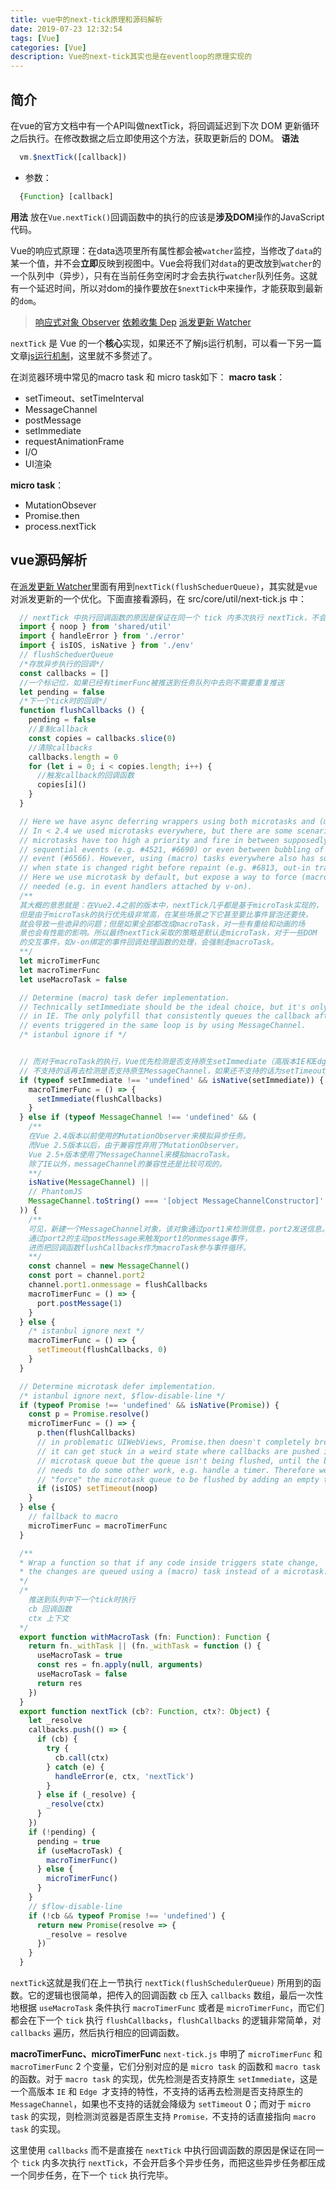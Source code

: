 ```yaml
---
title: vue中的next-tick原理和源码解析
date: 2019-07-23 12:32:54
tags: [Vue]
categories: [Vue]
description: Vue的next-tick其实也是在eventloop的原理实现的
---
```

## 简介
在vue的官方文档中有一个API叫做nextTick，将回调延迟到下次 DOM 更新循环之后执行。在修改数据之后立即使用这个方法，获取更新后的 DOM。
**语法**
```javascript
  vm.$nextTick([callback])
```
- 参数：
```javascript
  {Function} [callback]
```

**用法**
放在`Vue.nextTick()`回调函数中的执行的应该是**涉及DOM**操作的JavaScript代码。

Vue的响应式原理：在data选项里所有属性都会被`watcher`监控，当修改了`data`的某一个值，并不会**立即**反映到视图中。Vue会将我们对`data`的更改放到`watcher`的一个队列中（异步），只有在当前任务空闲时才会去执行`watcher`队列任务。这就有一个延迟时间，所以对dom的操作要放在`$nextTick`中来操作，才能获取到最新的`dom`。
> [响应式对象 Observer](/blog/vue/vue-definedProperty.html)
> [依赖收集 Dep](/blog/vue/vue-dep.html)
> [派发更新 Watcher](/blog/vue/vue-notify.html)

`nextTick` 是 Vue 的一个**核心**实现，如果还不了解js运行机制，可以看一下另一篇文章[js运行机制](/blog/javascript/evenloop.html)，这里就不多赘述了。

在浏览器环境中常见的macro task 和 micro task如下：
**macro task**： 
- setTimeout、setTimeInterval
- MessageChannel
- postMessage
- setImmediate
- requestAnimationFrame
- I/O
- UI渲染

**micro task**：
- MutationObsever
- Promise.then
- process.nextTick

## vue源码解析
在[派发更新 Watcher](/blog/vue/vue-notify.html)里面有用到`nextTick(flushScheduerQueue)`，其实就是`vue`对派发更新的一个优化。下面直接看源码，在 src/core/util/next-tick.js 中：
```javascript
  // nextTick 中执行回调函数的原因是保证在同一个 tick 内多次执行 nextTick，不会开启多个异步任务，而把这些异步任务都压成一个同步任务，在下一个 tick 执行完毕。
  import { noop } from 'shared/util'
  import { handleError } from './error'
  import { isIOS, isNative } from './env'
  // flushScheduerQueue
  /*存放异步执行的回调*/
  const callbacks = []
  //一个标记位，如果已经有timerFunc被推送到任务队列中去则不需要重复推送
  let pending = false
  /*下一个tick时的回调*/
  function flushCallbacks () {
    pending = false
    //复制callback
    const copies = callbacks.slice(0)
    //清除callbacks
    callbacks.length = 0
    for (let i = 0; i < copies.length; i++) {
      //触发callback的回调函数
      copies[i]()
    }
  }

  // Here we have async deferring wrappers using both microtasks and (macro) tasks.
  // In < 2.4 we used microtasks everywhere, but there are some scenarios where
  // microtasks have too high a priority and fire in between supposedly
  // sequential events (e.g. #4521, #6690) or even between bubbling of the same
  // event (#6566). However, using (macro) tasks everywhere also has subtle problems
  // when state is changed right before repaint (e.g. #6813, out-in transitions).
  // Here we use microtask by default, but expose a way to force (macro) task when
  // needed (e.g. in event handlers attached by v-on).
  /**
  其大概的意思就是：在Vue2.4之前的版本中，nextTick几乎都是基于microTask实现的，
  但是由于microTask的执行优先级非常高，在某些场景之下它甚至要比事件冒泡还要快，
  就会导致一些诡异的问题；但是如果全部都改成macroTask，对一些有重绘和动画的场
  景也会有性能的影响。所以最终nextTick采取的策略是默认走microTask，对于一些DOM
  的交互事件，如v-on绑定的事件回调处理函数的处理，会强制走macroTask。
  **/
  let microTimerFunc
  let macroTimerFunc
  let useMacroTask = false

  // Determine (macro) task defer implementation.
  // Technically setImmediate should be the ideal choice, but it's only available
  // in IE. The only polyfill that consistently queues the callback after all DOM
  // events triggered in the same loop is by using MessageChannel.
  /* istanbul ignore if */


  // 而对于macroTask的执行，Vue优先检测是否支持原生setImmediate（高版本IE和Edge支持），
  // 不支持的话再去检测是否支持原生MessageChannel，如果还不支持的话为setTimeout(fn, 0)。
  if (typeof setImmediate !== 'undefined' && isNative(setImmediate)) {
    macroTimerFunc = () => {
      setImmediate(flushCallbacks)
    }
  } else if (typeof MessageChannel !== 'undefined' && (
    /**
    在Vue 2.4版本以前使用的MutationObserver来模拟异步任务。
    而Vue 2.5版本以后，由于兼容性弃用了MutationObserver。
    Vue 2.5+版本使用了MessageChannel来模拟macroTask。
    除了IE以外，messageChannel的兼容性还是比较可观的。
    **/
    isNative(MessageChannel) ||
    // PhantomJS
    MessageChannel.toString() === '[object MessageChannelConstructor]'
  )) {
    /**
    可见，新建一个MessageChannel对象，该对象通过port1来检测信息，port2发送信息。
    通过port2的主动postMessage来触发port1的onmessage事件，
    进而把回调函数flushCallbacks作为macroTask参与事件循环。
    **/
    const channel = new MessageChannel()
    const port = channel.port2
    channel.port1.onmessage = flushCallbacks
    macroTimerFunc = () => {
      port.postMessage(1)
    }
  } else {
    /* istanbul ignore next */
    macroTimerFunc = () => {
      setTimeout(flushCallbacks, 0)
    }
  }

  // Determine microtask defer implementation.
  /* istanbul ignore next, $flow-disable-line */
  if (typeof Promise !== 'undefined' && isNative(Promise)) {
    const p = Promise.resolve()
    microTimerFunc = () => {
      p.then(flushCallbacks)
      // in problematic UIWebViews, Promise.then doesn't completely break, but
      // it can get stuck in a weird state where callbacks are pushed into the
      // microtask queue but the queue isn't being flushed, until the browser
      // needs to do some other work, e.g. handle a timer. Therefore we can
      // "force" the microtask queue to be flushed by adding an empty timer.
      if (isIOS) setTimeout(noop)
    }
  } else {
    // fallback to macro
    microTimerFunc = macroTimerFunc
  }

  /**
  * Wrap a function so that if any code inside triggers state change,
  * the changes are queued using a (macro) task instead of a microtask.
  */
  /*
    推送到队列中下一个tick时执行
    cb 回调函数
    ctx 上下文
  */
  export function withMacroTask (fn: Function): Function {
    return fn._withTask || (fn._withTask = function () {
      useMacroTask = true
      const res = fn.apply(null, arguments)
      useMacroTask = false
      return res
    })
  }
  export function nextTick (cb?: Function, ctx?: Object) {
    let _resolve
    callbacks.push(() => {
      if (cb) {
        try {
          cb.call(ctx)
        } catch (e) {
          handleError(e, ctx, 'nextTick')
        }
      } else if (_resolve) {
        _resolve(ctx)
      }
    })
    if (!pending) {
      pending = true
      if (useMacroTask) {
        macroTimerFunc()
      } else {
        microTimerFunc()
      }
    }
    // $flow-disable-line
    if (!cb && typeof Promise !== 'undefined') {
      return new Promise(resolve => {
        _resolve = resolve
      })
    }
  }
```
`nextTick`这就是我们在上一节执行 `nextTick(flushSchedulerQueue)` 所用到的函数。它的逻辑也很简单，把传入的回调函数 `cb` 压入 `callbacks` 数组，最后一次性地根据 `useMacroTask` 条件执行 `macroTimerFunc` 或者是 `microTimerFunc`，而它们都会在下一个 `tick` 执行 `flushCallbacks`，`flushCallbacks` 的逻辑非常简单，对 `callbacks` 遍历，然后执行相应的回调函数。

**macroTimerFunc、microTimerFunc**
`next-tick.js` 申明了 `microTimerFunc` 和 `macroTimerFunc` 2 个变量，它们分别对应的是 `micro task` 的函数和 `macro task` 的函数。对于 `macro task` 的实现，优先检测是否支持原生 `setImmediate`，这是一个高版本 `IE` 和 `Edge `才支持的特性，不支持的话再去检测是否支持原生的 `MessageChannel`，如果也不支持的话就会降级为 `setTimeout` 0；而对于 `micro task` 的实现，则检测浏览器是否原生支持 `Promise，`不支持的话直接指向 `macro task` 的实现。

这里使用 `callbacks` 而不是直接在 `nextTick` 中执行回调函数的原因是保证在同一个 `tick` 内多次执行 `nextTick`，不会开启多个异步任务，而把这些异步任务都压成一个同步任务，在下一个 `tick` 执行完毕。

